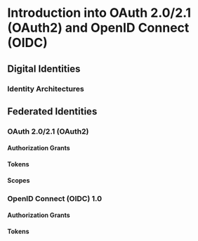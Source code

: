 # Introduction into OAuth 2.0/2.1 (OAuth2) and OpenID Connect (OIDC)

## Digital Identities

### Identity Architectures

## Federated Identities

### OAuth 2.0/2.1 (OAuth2)

#### Authorization Grants

#### Tokens

#### Scopes

### OpenID Connect (OIDC) 1.0

#### Authorization Grants

#### Tokens
